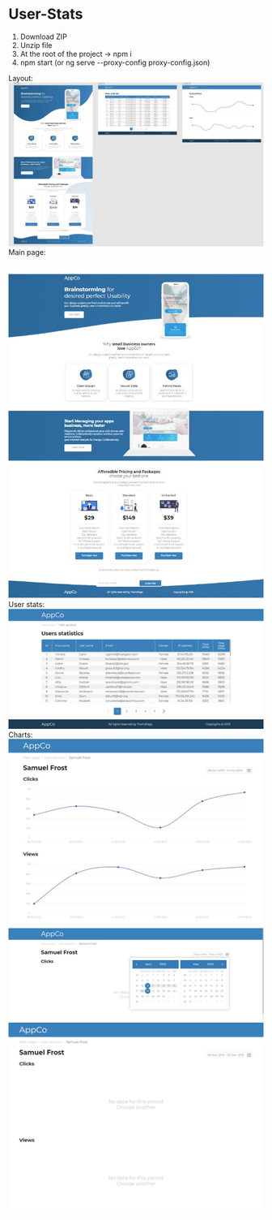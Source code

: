 # User-Stats
1. Download ZIP
2. Unzip file
3. At the root of the project -> npm i
4. npm start (or ng serve --proxy-config proxy-config.json)

Layout:
<br />
<img src="https://github.com/projectFromEllina/User-Stats/blob/master/screenshots/1.JPG" />
<br />
Main page:
<br /><br /><br />
<img src="https://github.com/projectFromEllina/User-Stats/blob/master/screenshots/1.1.JPG" />
<br />
User stats:
<br />
<img src="https://github.com/projectFromEllina/User-Stats/blob/master/screenshots/3.JPG" />
<br />
Charts:
<br />
<img src="https://github.com/projectFromEllina/User-Stats/blob/master/screenshots/7.JPG" />
<br />
<img src="https://github.com/projectFromEllina/User-Stats/blob/master/screenshots/6.JPG" />
<br />
<img src="https://github.com/projectFromEllina/User-Stats/blob/master/screenshots/5.JPG" />
<br />


